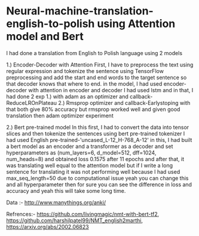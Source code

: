 # Neural-machine-translation-english-to-polish using Attention model and Bert 
I had done a translation from English to Polish language using 2 models

  1.) Encoder-Decoder with Attention
      First, I have to preprocess the text using regular expression and tokenize the sentence using TensorFlow preprocessing and add the start and end words to the target sentence so that decoder knows that where to end.
          in the model, I had used encoder-decoder with attention in encoder and decoder I had used lstm and in that, I had done 2 exp 
          1.)  with adam as an optimizer and callback-ReduceLROnPlateau 
          2.)  Rmsprop optimizer and callback-Earlystoping 
          with that both give 80% accuracy but rmsprop worked well and given good translation then adam optimizer experiment 
      
  2.) Bert pre-trained model
      In this first, I had to convert the data into tensor slices and then tokenize the sentences using bert pre-trained tokenizer 
          I had used English pre-trained-'uncased_L-12_H-768_A-12' 
          in this, I had built a bert model as an encoder and a transformer as a decoder and set hyperparameters as (num_layers=6, d_model=512, dff=1024, num_heads=8) and obtained loss 0.1575 after 11 epochs and after that, it was translating well equal to the attention model but if I write a long sentence for translating it was not performing well because I had used max_seq_length=50 due to computational issue yeah you can change this and all hyperparameter then for sure you can see the difference in loss and accuracy and yeah this will take some long time.
          
          
Data :- http://www.manythings.org/anki/
 
Refrences:-
https://github.com/livingmagic/nmt-with-bert-tf2, 
https://github.com/harshilpatel99/NMT_english2marthi, 
https://arxiv.org/abs/2002.06823

